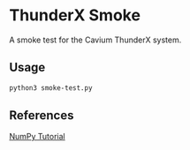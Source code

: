 # ThunderX Smoke

A smoke test for the Cavium ThunderX system.

## Usage

```bash
python3 smoke-test.py
```

## References

[NumPy Tutorial](https://cs231n.github.io/python-numpy-tutorial/)

